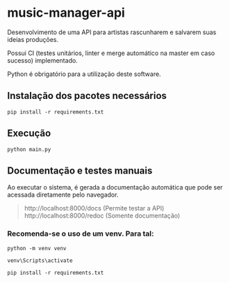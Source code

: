 # music-manager-api
Desenvolvimento de uma API para artistas rascunharem e salvarem suas ideias produções.

Possui CI (testes unitários, linter e merge automático na master em caso sucesso) implementado.

Python é obrigatório para a utilização deste software.

## Instalação dos pacotes necessários
```
pip install -r requirements.txt
```

## Execução
```
python main.py
```

## Documentação e testes manuais
Ao executar o sistema, é gerada a documentação automática que pode ser acessada diretamente pelo navegador.

> http://localhost:8000/docs (Permite testar a API)
> http://localhost:8000/redoc (Somente documentação)

### Recomenda-se o uso de um venv. Para tal:
```
python -m venv venv

venv\Scripts\activate

pip install -r requirements.txt
```
